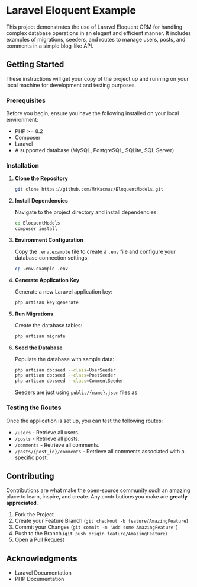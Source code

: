 # Laravel Eloquent Example

This project demonstrates the use of Laravel Eloquent ORM for handling complex database operations in an elegant and efficient manner. It includes examples of migrations, seeders, and routes to manage users, posts, and comments in a simple blog-like API.

## Getting Started

These instructions will get your copy of the project up and running on your local machine for development and testing purposes.

### Prerequisites

Before you begin, ensure you have the following installed on your local environment:
- PHP >= 8.2
- Composer
- Laravel
- A supported database (MySQL, PostgreSQL, SQLite, SQL Server)

### Installation

1. **Clone the Repository**

    ```bash
    git clone https://github.com/MrKacmaz/EloquentModels.git
    ```

2. **Install Dependencies**

    Navigate to the project directory and install dependencies:

    ```bash
    cd EloquentModels
    composer install
    ```

3. **Environment Configuration**

    Copy the `.env.example` file to create a `.env` file and configure your database connection settings:

    ```bash
    cp .env.example .env
    ```

4. **Generate Application Key**

    Generate a new Laravel application key:

    ```bash
    php artisan key:generate
    ```

5. **Run Migrations**

    Create the database tables:

    ```bash
    php artisan migrate
    ```

6. **Seed the Database**

    Populate the database with sample data:

    ```bash
    php artisan db:seed --class=UserSeeder
    php artisan db:seed --class=PostSeeder
    php artisan db:seed --class=CommentSeeder
    ```
    Seeders are just using ```public/{name}.json``` files as 

### Testing the Routes

Once the application is set up, you can test the following routes:

- `/users` - Retrieve all users.
- `/posts` - Retrieve all posts.
- `/comments` - Retrieve all comments.
- `/posts/{post_id}/comments` - Retrieve all comments associated with a specific post.

## Contributing

Contributions are what make the open-source community such an amazing place to learn, inspire, and create. Any contributions you make are **greatly appreciated**.

1. Fork the Project
2. Create your Feature Branch (`git checkout -b feature/AmazingFeature`)
3. Commit your Changes (`git commit -m 'Add some AmazingFeature'`)
4. Push to the Branch (`git push origin feature/AmazingFeature`)
5. Open a Pull Request

## Acknowledgments

- Laravel Documentation
- PHP Documentation

